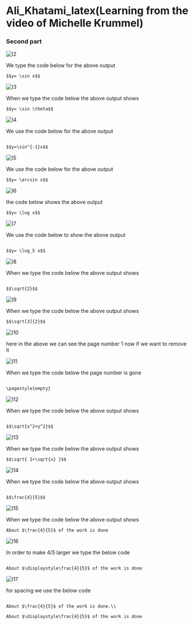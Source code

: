 # Ali_Khatami_latex(Learning from the video of Michelle Krummel)

### Second part 

![l2](https://github.com/C191068/Ali_Khatami_latex/assets/89090776/614043f3-a505-4391-92cc-34dc86b26ffa)

We type the code below for the above output <br>

```
$$y= \sin x$$

```

![l3](https://github.com/C191068/Ali_Khatami_latex/assets/89090776/7dd76079-8abd-473d-9d6e-56e93f9d8c6d)

When we type the code below the above output shows <br>

```
$$y= \sin \theta$$

```

![l4](https://github.com/C191068/Ali_Khatami_latex2/assets/89090776/84f5b1c4-b0e8-4266-8d4f-e6f85b39f734)

We use the code below for the above output <br>

```

$$y=\sin^{-1}x$$

```

![l5](https://github.com/C191068/Ali_Khatami_latex2/assets/89090776/6d360dbf-cf16-4a63-bff0-2b8168b75b44)

We use the code below for the above output <br>

```
$$y= \arcsin x$$

```


![l6](https://github.com/C191068/Ali_Khatami_latex2/assets/89090776/232ce9bb-3d12-442a-8669-40ddabb18883)

the code below shows the above output <br>

```
$$y= \log x$$

```

![l7](https://github.com/C191068/Ali_Khatami_latex2/assets/89090776/737e005a-7d78-49be-b7c7-3bbe49a9caa0)

We use the code below to show the above output <br>

```

$$y= \log_5 x$$

```


![l8](https://github.com/C191068/Ali_Khatami_latex2/assets/89090776/c4e5527e-e3e6-4f88-931d-5462e0c97e34)


When we type the code below the above output shows <br>

```

$$\sqrt{2}$$

```


![l9](https://github.com/C191068/Ali_Khatami_latex2/assets/89090776/a2792ecc-6667-4198-b6af-dfa0440d0b44)

When we type the code below the above output shows <br>

```
$$\sqrt[3]{2}$$

```


![l10](https://github.com/C191068/Ali_Khatami_latex2/assets/89090776/f007d844-605e-4396-8d05-38791a345f77)

here in the above we can see the page number 1 now if we want to remove it <br>

![l11](https://github.com/C191068/Ali_Khatami_latex2/assets/89090776/582202cc-4b58-4873-bbb7-331929f7109b)

When we type the code below the page number is gone  <br>

```

\pagestyle{empty}

```

![l12](https://github.com/C191068/Ali_Khatami_latex2/assets/89090776/cb31a00b-7c76-40c9-b2dc-4b9951381e6e)

When we type the code below the above output shows <br>

```

$$\sqrt{x^2+y^2}$$

```


![l13](https://github.com/C191068/Ali_Khatami_latex2/assets/89090776/48adb3df-a6b9-47f8-b0d5-402a95cdbbff)

When we type the code below the above output shows <br>

```
$$\sqrt{ 1+\sqrt{x} }$$

```


![l14](https://github.com/C191068/Ali_Khatami_latex2/assets/89090776/db5c8175-85ff-44f5-959f-8a1692825d59)

When we type the code below the above output shows <br>

```

$$\frac{4}{5}$$

```

![l15](https://github.com/C191068/Ali_Khatami_latex2/assets/89090776/b638ff26-8e65-40c6-a0b0-5981348898c9)

When we type the code below the above output shows <br>

```
About $\frac{4}{5}$ of the work is done
```


![l16](https://github.com/C191068/Ali_Khatami_latex2/assets/89090776/865a8153-dded-4aa0-ae90-19eba0609201)

In order to make 4/5 larger we type the below code <br>

```

About $\displaystyle\frac{4}{5}$ of the work is done

```

![l17](https://github.com/C191068/Ali_Khatami_latex2/assets/89090776/b5d3904d-147c-40e0-a59e-83099e11840e)


for spacing we use the below code <br>

```

About $\frac{4}{5}$ of the work is done.\\

About $\displaystyle\frac{4}{5}$ of the work is done


```








